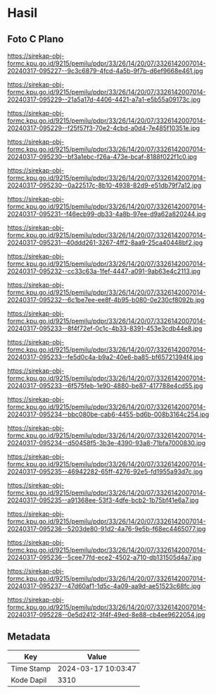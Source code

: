 # Hasil

## Foto C Plano

https://sirekap-obj-formc.kpu.go.id/9215/pemilu/pdpr/33/26/14/20/07/3326142007014-20240317-095227--9c3c6879-4fcd-4a5b-9f7b-d6ef9668e461.jpg

https://sirekap-obj-formc.kpu.go.id/9215/pemilu/pdpr/33/26/14/20/07/3326142007014-20240317-095229--21a5a17d-4406-4421-a7a1-e5b55a09173c.jpg

https://sirekap-obj-formc.kpu.go.id/9215/pemilu/pdpr/33/26/14/20/07/3326142007014-20240317-095229--f25f57f3-70e2-4cbd-a0d4-7e485f10351e.jpg

https://sirekap-obj-formc.kpu.go.id/9215/pemilu/pdpr/33/26/14/20/07/3326142007014-20240317-095230--bf3a1ebc-f26a-473e-bcaf-8188f022f1c0.jpg

https://sirekap-obj-formc.kpu.go.id/9215/pemilu/pdpr/33/26/14/20/07/3326142007014-20240317-095230--0a22517c-8b10-4938-82d9-e51db79f7a12.jpg

https://sirekap-obj-formc.kpu.go.id/9215/pemilu/pdpr/33/26/14/20/07/3326142007014-20240317-095231--f46ecb99-db33-4a8b-97ee-d9a62a820244.jpg

https://sirekap-obj-formc.kpu.go.id/9215/pemilu/pdpr/33/26/14/20/07/3326142007014-20240317-095231--40ddd261-3267-4ff2-8aa9-25ca40448bf2.jpg

https://sirekap-obj-formc.kpu.go.id/9215/pemilu/pdpr/33/26/14/20/07/3326142007014-20240317-095232--cc33c63a-1fef-4447-a091-9ab63e4c2113.jpg

https://sirekap-obj-formc.kpu.go.id/9215/pemilu/pdpr/33/26/14/20/07/3326142007014-20240317-095232--6c1be7ee-ee8f-4b95-b080-0e230cf8092b.jpg

https://sirekap-obj-formc.kpu.go.id/9215/pemilu/pdpr/33/26/14/20/07/3326142007014-20240317-095233--8f4f72ef-0c1c-4b33-8391-453e3cdb44e8.jpg

https://sirekap-obj-formc.kpu.go.id/9215/pemilu/pdpr/33/26/14/20/07/3326142007014-20240317-095233--fe5d0c4a-b9a2-40e6-ba85-bf65721394f4.jpg

https://sirekap-obj-formc.kpu.go.id/9215/pemilu/pdpr/33/26/14/20/07/3326142007014-20240317-095233--6f575feb-1e90-4880-be87-417788e4cd55.jpg

https://sirekap-obj-formc.kpu.go.id/9215/pemilu/pdpr/33/26/14/20/07/3326142007014-20240317-095234--bbc080be-cab6-4455-bd6b-008b3164c254.jpg

https://sirekap-obj-formc.kpu.go.id/9215/pemilu/pdpr/33/26/14/20/07/3326142007014-20240317-095234--d50458f5-3b3e-4390-93a8-71bfa7000830.jpg

https://sirekap-obj-formc.kpu.go.id/9215/pemilu/pdpr/33/26/14/20/07/3326142007014-20240317-095235--46942282-65ff-4276-92e5-fd1955a93d7c.jpg

https://sirekap-obj-formc.kpu.go.id/9215/pemilu/pdpr/33/26/14/20/07/3326142007014-20240317-095235--a91368ee-53f3-4dfe-bcb2-1b75bf41e6a7.jpg

https://sirekap-obj-formc.kpu.go.id/9215/pemilu/pdpr/33/26/14/20/07/3326142007014-20240317-095236--5203de80-91d2-4a76-9e5b-f68ec4465077.jpg

https://sirekap-obj-formc.kpu.go.id/9215/pemilu/pdpr/33/26/14/20/07/3326142007014-20240317-095236--5cee77fd-ece2-4502-a710-db131505d4a7.jpg

https://sirekap-obj-formc.kpu.go.id/9215/pemilu/pdpr/33/26/14/20/07/3326142007014-20240317-095237--47d60af1-1d5c-4a09-aa9d-ae51523c68fc.jpg

https://sirekap-obj-formc.kpu.go.id/9215/pemilu/pdpr/33/26/14/20/07/3326142007014-20240317-095228--0e5d2412-3f4f-49ed-8e88-cb4ee9622054.jpg


## Metadata

| Key        | Value               |
| ---------- | ------------------- |
| Time Stamp | 2024-03-17 10:03:47 |
| Kode Dapil | 3310                |



